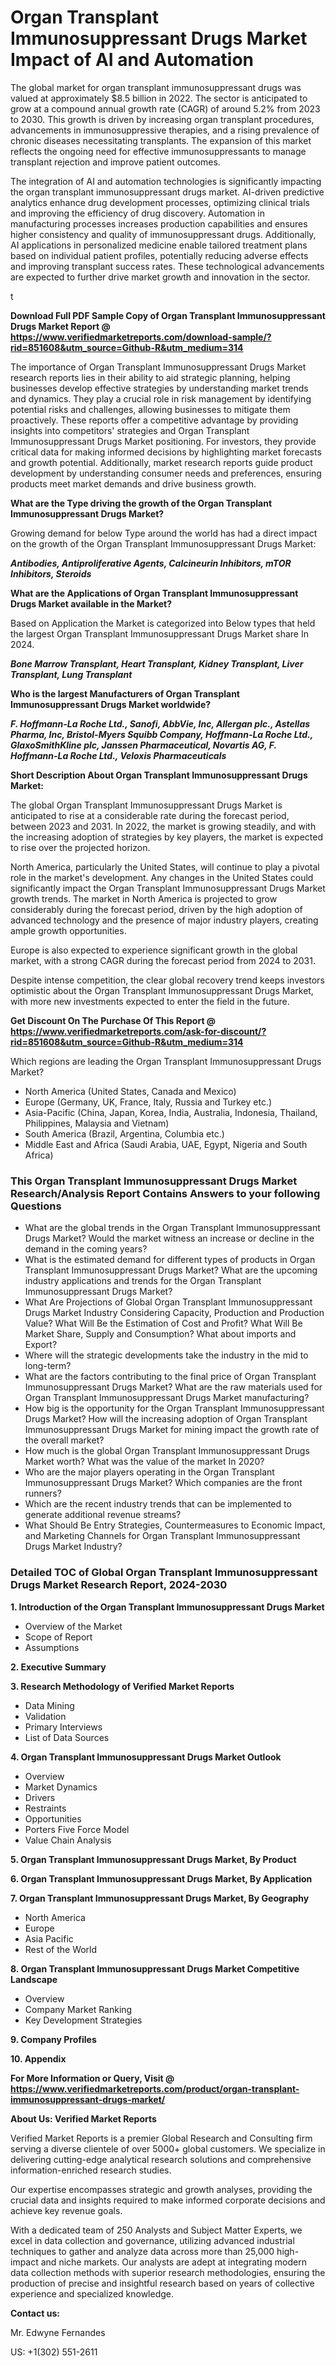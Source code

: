 <meta name="title" content="Global Organ Transplant Immunosuppressant Drugs Market Impact of AI and Automation"><meta name="description" content="The global market for organ transplant immunosuppressant drugs was valued at approximately $8.5 billion in 2022. The sector is anticipated to grow at a compound annual"><meta name="title" content="Organ Transplant Immunosuppressant Drugs Market Size, Share, Scope, Trends, Growth, Opportunities, Analysis, Forecast"><h1>Organ Transplant Immunosuppressant Drugs Market Impact of AI and Automation</h1><p>The global market for organ transplant immunosuppressant drugs was valued at approximately $8.5 billion in 2022. The sector is anticipated to grow at a compound annual growth rate (CAGR) of around 5.2% from 2023 to 2030. This growth is driven by increasing organ transplant procedures, advancements in immunosuppressive therapies, and a rising prevalence of chronic diseases necessitating transplants. The expansion of this market reflects the ongoing need for effective immunosuppressants to manage transplant rejection and improve patient outcomes.</p><p>The integration of AI and automation technologies is significantly impacting the organ transplant immunosuppressant drugs market. AI-driven predictive analytics enhance drug development processes, optimizing clinical trials and improving the efficiency of drug discovery. Automation in manufacturing processes increases production capabilities and ensures higher consistency and quality of immunosuppressant drugs. Additionally, AI applications in personalized medicine enable tailored treatment plans based on individual patient profiles, potentially reducing adverse effects and improving transplant success rates. These technological advancements are expected to further drive market growth and innovation in the sector.</p>t</p><p id="" class=""><strong>Download Full PDF Sample Copy of Organ Transplant Immunosuppressant Drugs Market Report @ <a href="https://www.verifiedmarketreports.com/download-sample/?rid=851608&utm_source=Github-R&utm_medium=314" target="_blank">https://www.verifiedmarketreports.com/download-sample/?rid=851608&utm_source=Github-R&utm_medium=314</a></strong></p><p>The importance of&nbsp;Organ Transplant Immunosuppressant Drugs Market research reports lies in their ability to aid strategic planning, helping businesses develop effective strategies by understanding market trends and dynamics. They play a crucial role in risk management by identifying potential risks and challenges, allowing businesses to mitigate them proactively. These reports offer a competitive advantage by providing insights into competitors' strategies and Organ Transplant Immunosuppressant Drugs Market positioning. For investors, they provide critical data for making informed decisions by highlighting market forecasts and growth potential. Additionally, market research reports guide product development by understanding consumer needs and preferences, ensuring products meet market demands and drive business growth.</p><p><strong>What are the&nbsp;Type driving the growth of the Organ Transplant Immunosuppressant Drugs Market?</strong></p><p id="" class="">Growing demand for below Type around the world has had a direct impact on the growth of the Organ Transplant Immunosuppressant Drugs Market:</p><em><strong>Antibodies, Antiproliferative Agents, Calcineurin Inhibitors, mTOR Inhibitors, Steroids</strong></em></p><strong>What are the&nbsp;Applications&nbsp;of Organ Transplant Immunosuppressant Drugs Market available in the Market?</strong></p><p id="" class="">Based on Application the Market is categorized into Below types that held the largest Organ Transplant Immunosuppressant Drugs Market share In 2024.</p><em><strong>Bone Marrow Transplant, Heart Transplant, Kidney Transplant, Liver Transplant, Lung Transplant</strong></em></p><strong>Who is the largest Manufacturers of Organ Transplant Immunosuppressant Drugs Market worldwide?</strong></p><p><em><strong>F. Hoffmann-La Roche Ltd., Sanofi, AbbVie, Inc, Allergan plc., Astellas Pharma, Inc, Bristol-Myers Squibb Company, Hoffmann-La Roche Ltd., GlaxoSmithKline plc, Janssen Pharmaceutical, Novartis AG, F. Hoffmann-La Roche Ltd., Veloxis Pharmaceuticals</strong></em></p><p id="" class=""><strong>Short Description About Organ Transplant Immunosuppressant Drugs Market:</strong></p><p>The global Organ Transplant Immunosuppressant Drugs Market is anticipated to rise at a considerable rate during the forecast period, between 2023 and 2031. In 2022, the market is growing steadily, and with the increasing adoption of strategies by key players, the market is expected to rise over the projected horizon.</p><p>North America, particularly the United States, will continue to play a pivotal role in the market's development. Any changes in the United States could significantly impact the Organ Transplant Immunosuppressant Drugs Market growth trends. The market in North America is projected to grow considerably during the forecast period, driven by the high adoption of advanced technology and the presence of major industry players, creating ample growth opportunities.</p><p>Europe is also expected to experience significant growth in the global market, with a strong CAGR during the forecast period from 2024 to 2031.</p><p>Despite intense competition, the clear global recovery trend keeps investors optimistic about the Organ Transplant Immunosuppressant Drugs Market, with more new investments expected to enter the field in the future.</p><p id="" class=""><strong>Get Discount On The Purchase Of This Report @ <a href="https://www.verifiedmarketreports.com/ask-for-discount/?rid=851608&utm_source=Github-R&utm_medium=314" target="_blank">https://www.verifiedmarketreports.com/ask-for-discount/?rid=851608&utm_source=Github-R&utm_medium=314</a></strong></p>Which regions are leading the Organ Transplant Immunosuppressant Drugs Market?</p><ul><li>North America (United States, Canada and Mexico)</li><li>Europe (Germany, UK, France, Italy, Russia and Turkey etc.)</li><li>Asia-Pacific (China, Japan, Korea, India, Australia, Indonesia, Thailand, Philippines, Malaysia and Vietnam)</li><li>South America (Brazil, Argentina, Columbia etc.)</li><li>Middle East and Africa (Saudi Arabia, UAE, Egypt, Nigeria and South Africa)</li></ul><h3 id="" class="">This Organ Transplant Immunosuppressant Drugs Market Research/Analysis Report Contains Answers to your following Questions</h3><ul><li>What are the global trends in the Organ Transplant Immunosuppressant Drugs Market? Would the market witness an increase or decline in the demand in the coming years?</li><li>What is the estimated demand for different types of products in Organ Transplant Immunosuppressant Drugs Market? What are the upcoming industry applications and trends for the Organ Transplant Immunosuppressant Drugs Market?</li><li>What Are Projections of Global Organ Transplant Immunosuppressant Drugs Market Industry Considering Capacity, Production and Production Value? What Will Be the Estimation of Cost and Profit? What Will Be Market Share, Supply and Consumption? What about imports and Export?</li><li>Where will the strategic developments take the industry in the mid to long-term?</li><li>What are the factors contributing to the final price of Organ Transplant Immunosuppressant Drugs Market? What are the raw materials used for Organ Transplant Immunosuppressant Drugs Market manufacturing?</li><li>How big is the opportunity for the Organ Transplant Immunosuppressant Drugs Market? How will the increasing adoption of Organ Transplant Immunosuppressant Drugs Market for mining impact the growth rate of the overall market?</li><li>How much is the global Organ Transplant Immunosuppressant Drugs Market worth? What was the value of the market In 2020?</li><li>Who are the major players operating in the Organ Transplant Immunosuppressant Drugs Market? Which companies are the front runners?</li><li>Which are the recent industry trends that can be implemented to generate additional revenue streams?</li><li>What Should Be Entry Strategies, Countermeasures to Economic Impact, and Marketing Channels for Organ Transplant Immunosuppressant Drugs Market Industry?</li></ul><h3 id="" class="">Detailed TOC of Global Organ Transplant Immunosuppressant Drugs Market Research Report, 2024-2030</h3><p id="" class=""><strong>1. Introduction of the Organ Transplant Immunosuppressant Drugs Market</strong></p><ul><li>Overview of the Market</li><li>Scope of Report</li><li>Assumptions</li></ul><p id="" class=""><strong>2. Executive Summary</strong></p><p id="" class=""><strong>3. Research Methodology of Verified Market Reports</strong></p><ul><li>Data Mining</li><li>Validation</li><li>Primary Interviews</li><li>List of Data Sources</li></ul><p id="" class=""><strong>4. Organ Transplant Immunosuppressant Drugs Market Outlook</strong></p><ul><li>Overview</li><li>Market Dynamics</li><li>Drivers</li><li>Restraints</li><li>Opportunities</li><li>Porters Five Force Model</li><li>Value Chain Analysis</li></ul><p id="" class=""><strong>5. Organ Transplant Immunosuppressant Drugs Market, By Product</strong></p><p id="" class=""><strong>6. Organ Transplant Immunosuppressant Drugs Market, By Application</strong></p><p id="" class=""><strong>7. Organ Transplant Immunosuppressant Drugs Market, By Geography</strong></p><ul><li>North America</li><li>Europe</li><li>Asia Pacific</li><li>Rest of the World</li></ul><p id="" class=""><strong>8. Organ Transplant Immunosuppressant Drugs Market Competitive Landscape</strong></p><ul><li>Overview</li><li>Company Market Ranking</li><li>Key Development Strategies</li></ul><p id="" class=""><strong>9. Company Profiles</strong></p><p id="" class=""><strong>10. Appendix</strong></p><p id="" class=""><strong>For More Information or Query, Visit @ <a href="https://www.verifiedmarketreports.com/product/organ-transplant-immunosuppressant-drugs-market/" target="_blank">https://www.verifiedmarketreports.com/product/organ-transplant-immunosuppressant-drugs-market/</a></strong></p><p id="" class=""><strong>About Us: Verified Market Reports</strong></p><p id="" class="">Verified Market Reports is a premier Global Research and Consulting firm serving a diverse clientele of over 5000+ global customers. We specialize in delivering cutting-edge analytical research solutions and comprehensive information-enriched research studies.</p><p id="" class="">Our expertise encompasses strategic and growth analyses, providing the crucial data and insights required to make informed corporate decisions and achieve key revenue goals.</p><p id="" class="">With a dedicated team of 250 Analysts and Subject Matter Experts, we excel in data collection and governance, utilizing advanced industrial techniques to gather and analyze data across more than 25,000 high-impact and niche markets. Our analysts are adept at integrating modern data collection methods with superior research methodologies, ensuring the production of precise and insightful research based on years of collective experience and specialized knowledge.</p><p id="" class=""><strong>Contact us:</strong></p><p id="" class="">Mr. Edwyne Fernandes</p><p id="" class="">US: +1(302) 551-2611</p>